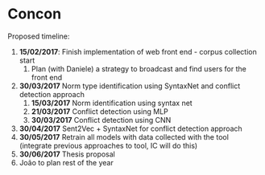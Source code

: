 # Concon

Proposed timeline:
1. **15/02/2017**: Finish implementation of web front end - corpus collection start
	1. Plan (with Daniele) a strategy to broadcast and find users for the front end
2. **30/03/2017** Norm type identification using SyntaxNet and conflict detection approach
	1. **15/03/2017** Norm identification using syntax net
	2. **21/03/2017** Conflict detection using MLP
	3. **30/03/2017** Conflict detection using CNN
3. **30/04/2017** Sent2Vec + SyntaxNet for conflict detection approach
4. **30/05/2017** Retrain all models with data collected with the tool (integrate previous approaches to tool, IC will do this)
5. **30/06/2017** Thesis proposal 
6. João to plan rest of the year
